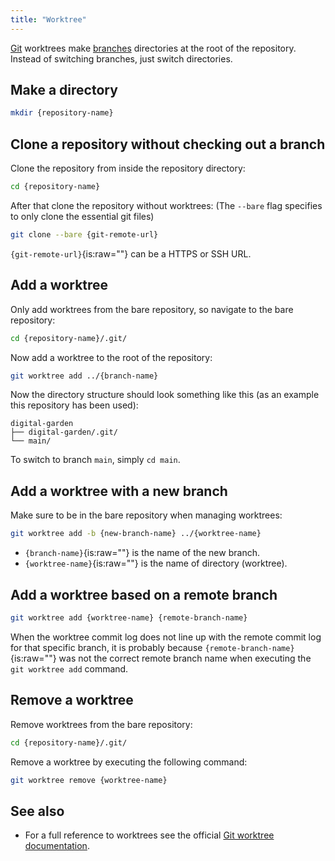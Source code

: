 ```yaml
---
title: "Worktree"
---
```


[Git](git) worktrees make [branches](branch) directories at the root of the repository.
Instead of switching branches, just switch directories.

## Make a directory
```sh
mkdir {repository-name}
```

## Clone a repository without checking out a branch

Clone the repository from inside the repository directory:

```sh
cd {repository-name}
```

After that clone the repository without worktrees: (The `--bare` flag
specifies to only clone the essential git files)

```sh
git clone --bare {git-remote-url}
```

`{git-remote-url}`{is:raw=""} can be a HTTPS or SSH URL.

## Add a worktree

Only add worktrees from the bare repository, so navigate to the bare
repository:

```sh
cd {repository-name}/.git/
```

Now add a worktree to the root of the repository:

```sh
git worktree add ../{branch-name}
```

Now the directory structure should look something like this (as an
example this repository has been used):

    digital-garden
    ├── digital-garden/.git/
    └── main/

To switch to branch `main`, simply `cd main`.

## Add a worktree with a new branch

Make sure to be in the bare repository when managing worktrees:

```sh
git worktree add -b {new-branch-name} ../{worktree-name}
```

-   `{branch-name}`{is:raw=""} is the name of the new branch.
-   `{worktree-name}`{is:raw=""} is the name of directory (worktree).

## Add a worktree based on a remote branch

```sh
git worktree add {worktree-name} {remote-branch-name}
```

When the worktree commit log does not line up with the remote commit log
for that specific branch, it is probably because
`{remote-branch-name}`{is:raw=""} was not the correct remote branch name
when executing the `git worktree add` command.

## Remove a worktree

Remove worktrees from the bare repository:

```sh
cd {repository-name}/.git/
```

Remove a worktree by executing the following command:

```sh
git worktree remove {worktree-name}
```

## See also

-   For a full reference to worktrees see the official [Git worktree
    documentation](https://git-scm.com/docs/git-worktree).
